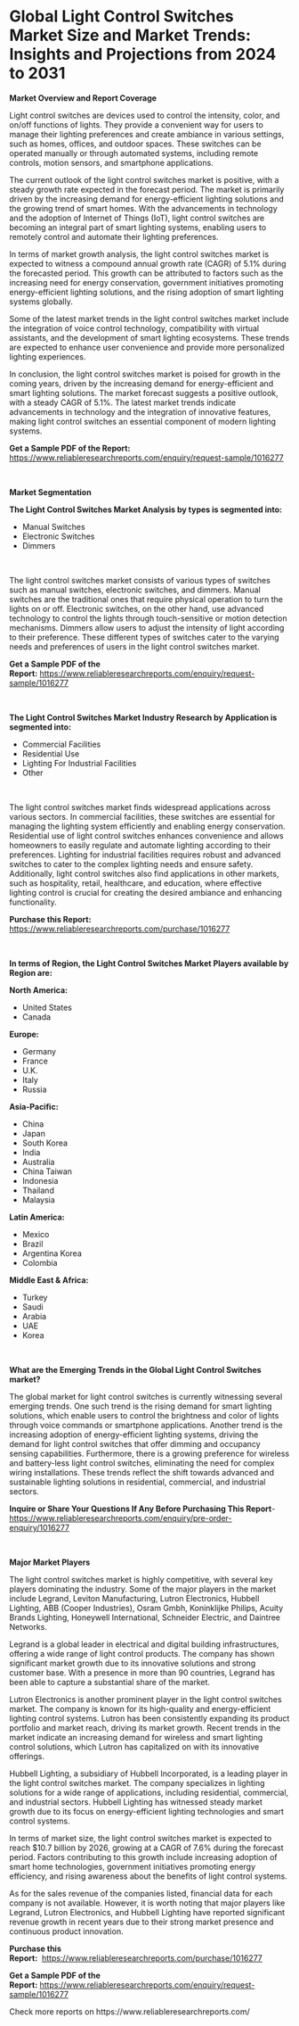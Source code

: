 <p><h1>Global Light Control Switches Market Size and Market Trends: Insights and Projections from 2024 to 2031</h1></p><p><strong>Market Overview and Report Coverage</strong></p>
<p><p>Light control switches are devices used to control the intensity, color, and on/off functions of lights. They provide a convenient way for users to manage their lighting preferences and create ambiance in various settings, such as homes, offices, and outdoor spaces. These switches can be operated manually or through automated systems, including remote controls, motion sensors, and smartphone applications.</p><p>The current outlook of the light control switches market is positive, with a steady growth rate expected in the forecast period. The market is primarily driven by the increasing demand for energy-efficient lighting solutions and the growing trend of smart homes. With the advancements in technology and the adoption of Internet of Things (IoT), light control switches are becoming an integral part of smart lighting systems, enabling users to remotely control and automate their lighting preferences.</p><p>In terms of market growth analysis, the light control switches market is expected to witness a compound annual growth rate (CAGR) of 5.1% during the forecasted period. This growth can be attributed to factors such as the increasing need for energy conservation, government initiatives promoting energy-efficient lighting solutions, and the rising adoption of smart lighting systems globally.</p><p>Some of the latest market trends in the light control switches market include the integration of voice control technology, compatibility with virtual assistants, and the development of smart lighting ecosystems. These trends are expected to enhance user convenience and provide more personalized lighting experiences.</p><p>In conclusion, the light control switches market is poised for growth in the coming years, driven by the increasing demand for energy-efficient and smart lighting solutions. The market forecast suggests a positive outlook, with a steady CAGR of 5.1%. The latest market trends indicate advancements in technology and the integration of innovative features, making light control switches an essential component of modern lighting systems.</p></p>
<p><strong>Get a Sample PDF of the Report:</strong> <a href="https://www.reliableresearchreports.com/enquiry/request-sample/1016277">https://www.reliableresearchreports.com/enquiry/request-sample/1016277</a></p>
<p>&nbsp;</p>
<p><strong>Market Segmentation</strong></p>
<p><strong>The Light Control Switches Market Analysis by types is segmented into:</strong></p>
<p><ul><li>Manual Switches</li><li>Electronic Switches</li><li>Dimmers</li></ul></p>
<p>&nbsp;</p>
<p><p>The light control switches market consists of various types of switches such as manual switches, electronic switches, and dimmers. Manual switches are the traditional ones that require physical operation to turn the lights on or off. Electronic switches, on the other hand, use advanced technology to control the lights through touch-sensitive or motion detection mechanisms. Dimmers allow users to adjust the intensity of light according to their preference. These different types of switches cater to the varying needs and preferences of users in the light control switches market.</p></p>
<p><strong>Get a Sample PDF of the Report:</strong>&nbsp;<a href="https://www.reliableresearchreports.com/enquiry/request-sample/1016277">https://www.reliableresearchreports.com/enquiry/request-sample/1016277</a></p>
<p>&nbsp;</p>
<p><strong>The Light Control Switches Market Industry Research by Application is segmented into:</strong></p>
<p><ul><li>Commercial Facilities</li><li>Residential Use</li><li>Lighting For Industrial Facilities</li><li>Other</li></ul></p>
<p>&nbsp;</p>
<p><p>The light control switches market finds widespread applications across various sectors. In commercial facilities, these switches are essential for managing the lighting system efficiently and enabling energy conservation. Residential use of light control switches enhances convenience and allows homeowners to easily regulate and automate lighting according to their preferences. Lighting for industrial facilities requires robust and advanced switches to cater to the complex lighting needs and ensure safety. Additionally, light control switches also find applications in other markets, such as hospitality, retail, healthcare, and education, where effective lighting control is crucial for creating the desired ambiance and enhancing functionality.</p></p>
<p><strong>Purchase this Report:</strong>&nbsp; <a href="https://www.reliableresearchreports.com/purchase/1016277">https://www.reliableresearchreports.com/purchase/1016277</a></p>
<p>&nbsp;</p>
<p><strong>In terms of Region, the Light Control Switches Market Players available by Region are:</strong></p>
<p>
    <p> <strong> North America: </strong>
        <ul>
            <li>United States</li>
            <li>Canada</li>
        </ul>
        </p> 
    <p> <strong> Europe: </strong>
        <ul>
            <li>Germany</li>
            <li>France</li>
            <li>U.K.</li>
            <li>Italy</li>
            <li>Russia</li>
        </ul>
        </p> 
    <p> <strong> Asia-Pacific: </strong>
        <ul>
            <li>China</li>
            <li>Japan</li>
            <li>South Korea</li>
            <li>India</li>
            <li>Australia</li>
            <li>China Taiwan</li>
            <li>Indonesia</li>
            <li>Thailand</li>
            <li>Malaysia</li>
        </ul>
        </p> 
    <p> <strong> Latin America: </strong>
        <ul>
            <li>Mexico</li>
            <li>Brazil</li>
            <li>Argentina Korea</li>
            <li>Colombia</li>
        </ul>
        </p> 
    <p> <strong> Middle East & Africa: </strong>
        <ul>
            <li>Turkey</li>
            <li>Saudi</li>
            <li>Arabia</li>
            <li>UAE</li>
            <li>Korea</li>
        </ul>
    </p>
    </p>
<p>&nbsp;</p>
<p><strong>What are the Emerging Trends in the Global Light Control Switches market?</strong></p>
<p><p>The global market for light control switches is currently witnessing several emerging trends. One such trend is the rising demand for smart lighting solutions, which enable users to control the brightness and color of lights through voice commands or smartphone applications. Another trend is the increasing adoption of energy-efficient lighting systems, driving the demand for light control switches that offer dimming and occupancy sensing capabilities. Furthermore, there is a growing preference for wireless and battery-less light control switches, eliminating the need for complex wiring installations. These trends reflect the shift towards advanced and sustainable lighting solutions in residential, commercial, and industrial sectors.</p></p>
<p><strong>Inquire or Share Your Questions If Any Before Purchasing This Report</strong>- <a href="https://www.reliableresearchreports.com/enquiry/pre-order-enquiry/1016277">https://www.reliableresearchreports.com/enquiry/pre-order-enquiry/1016277</a></p>
<p>&nbsp;</p>
<p><strong>Major Market Players</strong></p>
<p><p>The light control switches market is highly competitive, with several key players dominating the industry. Some of the major players in the market include Legrand, Leviton Manufacturing, Lutron Electronics, Hubbell Lighting, ABB (Cooper Industries), Osram Gmbh, Koninklijke Philips, Acuity Brands Lighting, Honeywell International, Schneider Electric, and Daintree Networks.</p><p>Legrand is a global leader in electrical and digital building infrastructures, offering a wide range of light control products. The company has shown significant market growth due to its innovative solutions and strong customer base. With a presence in more than 90 countries, Legrand has been able to capture a substantial share of the market.</p><p>Lutron Electronics is another prominent player in the light control switches market. The company is known for its high-quality and energy-efficient lighting control systems. Lutron has been consistently expanding its product portfolio and market reach, driving its market growth. Recent trends in the market indicate an increasing demand for wireless and smart lighting control solutions, which Lutron has capitalized on with its innovative offerings.</p><p>Hubbell Lighting, a subsidiary of Hubbell Incorporated, is a leading player in the light control switches market. The company specializes in lighting solutions for a wide range of applications, including residential, commercial, and industrial sectors. Hubbell Lighting has witnessed steady market growth due to its focus on energy-efficient lighting technologies and smart control systems.</p><p>In terms of market size, the light control switches market is expected to reach $10.7 billion by 2026, growing at a CAGR of 7.6% during the forecast period. Factors contributing to this growth include increasing adoption of smart home technologies, government initiatives promoting energy efficiency, and rising awareness about the benefits of light control systems.</p><p>As for the sales revenue of the companies listed, financial data for each company is not available. However, it is worth noting that major players like Legrand, Lutron Electronics, and Hubbell Lighting have reported significant revenue growth in recent years due to their strong market presence and continuous product innovation.</p></p>
<p><strong>Purchase this Report:</strong>&nbsp;&nbsp;<a href="https://www.reliableresearchreports.com/purchase/1016277">https://www.reliableresearchreports.com/purchase/1016277</a></p>
<p></p>
<p><strong>Get a Sample PDF of the Report:</strong>&nbsp;<a href="https://www.reliableresearchreports.com/enquiry/request-sample/1016277">https://www.reliableresearchreports.com/enquiry/request-sample/1016277</a></p>
<p>Check more reports on https://www.reliableresearchreports.com/</p>